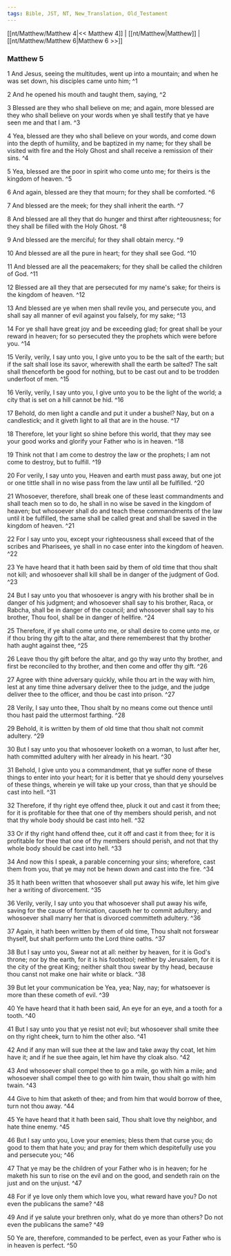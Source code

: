 ```yaml
---
tags: Bible, JST, NT, New_Translation, Old_Testament
---
```


[[nt/Matthew/Matthew 4|<< Matthew 4]] | [[nt/Matthew|Matthew]] | [[nt/Matthew/Matthew 6|Matthew 6 >>]]

### Matthew 5

1 And Jesus, seeing the multitudes, went up into a mountain; and when he was set down, his disciples came unto him;  ^1

2 And he opened his mouth and taught them, saying,  ^2

3 Blessed are they who shall believe on me; and again, more blessed are they who shall believe on your words when ye shall testify that ye have seen me and that I am.  ^3

4 Yea, blessed are they who shall believe on your words, and come down into the depth of humility, and be baptized in my name; for they shall be visited with fire and the Holy Ghost and shall receive a remission of their sins.  ^4

5 Yea, blessed are the poor in spirit who come unto me; for theirs is the kingdom of heaven.  ^5

6 And again, blessed are they that mourn; for they shall be comforted.  ^6

7 And blessed are the meek; for they shall inherit the earth.  ^7

8 And blessed are all they that do hunger and thirst after righteousness; for they shall be filled with the Holy Ghost.  ^8

9 And blessed are the merciful; for they shall obtain mercy.  ^9

10 And blessed are all the pure in heart; for they shall see God.  ^10

11 And blessed are all the peacemakers; for they shall be called the children of God.  ^11

12 Blessed are all they that are persecuted for my name\'s sake; for theirs is the kingdom of heaven.  ^12

13 And blessed are ye when men shall revile you, and persecute you, and shall say all manner of evil against you falsely, for my sake;  ^13

14 For ye shall have great joy and be exceeding glad; for great shall be your reward in heaven; for so persecuted they the prophets which were before you.  ^14

15 Verily, verily, I say unto you, I give unto you to be the salt of the earth; but if the salt shall lose its savor, wherewith shall the earth be salted? The salt shall thenceforth be good for nothing, but to be cast out and to be trodden underfoot of men.  ^15

16 Verily, verily, I say unto you, I give unto you to be the light of the world; a city that is set on a hill cannot be hid.  ^16

17 Behold, do men light a candle and put it under a bushel? Nay, but on a candlestick; and it giveth light to all that are in the house.  ^17

18 Therefore, let your light so shine before this world, that they may see your good works and glorify your Father who is in heaven.  ^18

19 Think not that I am come to destroy the law or the prophets; I am not come to destroy, but to fulfill.  ^19

20 For verily, I say unto you, Heaven and earth must pass away, but one jot or one tittle shall in no wise pass from the law until all be fulfilled.  ^20

21 Whosoever, therefore, shall break one of these least commandments and shall teach men so to do, he shall in no wise be saved in the kingdom of heaven; but whosoever shall do and teach these commandments of the law until it be fulfilled, the same shall be called great and shall be saved in the kingdom of heaven.  ^21

22 For I say unto you, except your righteousness shall exceed that of the scribes and Pharisees, ye shall in no case enter into the kingdom of heaven.  ^22

23 Ye have heard that it hath been said by them of old time that thou shalt not kill; and whosoever shall kill shall be in danger of the judgment of God.  ^23

24 But I say unto you that whosoever is angry with his brother shall be in danger of his judgment; and whosoever shall say to his brother, Raca, or Rabcha, shall be in danger of the council; and whosoever shall say to his brother, Thou fool, shall be in danger of hellfire.  ^24

25 Therefore, if ye shall come unto me, or shall desire to come unto me, or if thou bring thy gift to the altar, and there rememberest that thy brother hath aught against thee,  ^25

26 Leave thou thy gift before the altar, and go thy way unto thy brother, and first be reconciled to thy brother, and then come and offer thy gift.  ^26

27 Agree with thine adversary quickly, while thou art in the way with him, lest at any time thine adversary deliver thee to the judge, and the judge deliver thee to the officer, and thou be cast into prison.  ^27

28 Verily, I say unto thee, Thou shalt by no means come out thence until thou hast paid the uttermost farthing.  ^28

29 Behold, it is written by them of old time that thou shalt not commit adultery.  ^29

30 But I say unto you that whosoever looketh on a woman, to lust after her, hath committed adultery with her already in his heart.  ^30

31 Behold, I give unto you a commandment, that ye suffer none of these things to enter into your heart; for it is better that ye should deny yourselves of these things, wherein ye will take up your cross, than that ye should be cast into hell.  ^31

32 Therefore, if thy right eye offend thee, pluck it out and cast it from thee; for it is profitable for thee that one of thy members should perish, and not that thy whole body should be cast into hell.  ^32

33 Or if thy right hand offend thee, cut it off and cast it from thee; for it is profitable for thee that one of thy members should perish, and not that thy whole body should be cast into hell.  ^33

34 And now this I speak, a parable concerning your sins; wherefore, cast them from you, that ye may not be hewn down and cast into the fire.  ^34

35 It hath been written that whosoever shall put away his wife, let him give her a writing of divorcement.  ^35

36 Verily, verily, I say unto you that whosoever shall put away his wife, saving for the cause of fornication, causeth her to commit adultery; and whosoever shall marry her that is divorced committeth adultery.  ^36

37 Again, it hath been written by them of old time, Thou shalt not forswear thyself, but shalt perform unto the Lord thine oaths.  ^37

38 But I say unto you, Swear not at all: neither by heaven, for it is God\'s throne; nor by the earth, for it is his footstool; neither by Jerusalem, for it is the city of the great King; neither shalt thou swear by thy head, because thou canst not make one hair white or black.  ^38

39 But let your communication be Yea, yea; Nay, nay; for whatsoever is more than these cometh of evil.  ^39

40 Ye have heard that it hath been said, An eye for an eye, and a tooth for a tooth.  ^40

41 But I say unto you that ye resist not evil; but whosoever shall smite thee on thy right cheek, turn to him the other also.  ^41

42 And if any man will sue thee at the law and take away thy coat, let him have it; and if he sue thee again, let him have thy cloak also.  ^42

43 And whosoever shall compel thee to go a mile, go with him a mile; and whosoever shall compel thee to go with him twain, thou shalt go with him twain.  ^43

44 Give to him that asketh of thee; and from him that would borrow of thee, turn not thou away.  ^44

45 Ye have heard that it hath been said, Thou shalt love thy neighbor, and hate thine enemy.  ^45

46 But I say unto you, Love your enemies; bless them that curse you; do good to them that hate you; and pray for them which despitefully use you and persecute you;  ^46

47 That ye may be the children of your Father who is in heaven; for he maketh his sun to rise on the evil and on the good, and sendeth rain on the just and on the unjust.  ^47

48 For if ye love only them which love you, what reward have you? Do not even the publicans the same?  ^48

49 And if ye salute your brethren only, what do ye more than others? Do not even the publicans the same?  ^49

50 Ye are, therefore, commanded to be perfect, even as your Father who is in heaven is perfect.  ^50

 

